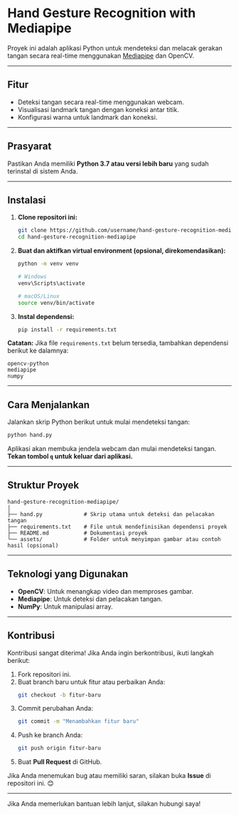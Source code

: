 # Hand Gesture Recognition with Mediapipe

Proyek ini adalah aplikasi Python untuk mendeteksi dan melacak gerakan tangan secara real-time menggunakan [Mediapipe](https://google.github.io/mediapipe/) dan OpenCV.

---

## Fitur
- Deteksi tangan secara real-time menggunakan webcam.
- Visualisasi landmark tangan dengan koneksi antar titik.
- Konfigurasi warna untuk landmark dan koneksi.

---

## Prasyarat
Pastikan Anda memiliki **Python 3.7 atau versi lebih baru** yang sudah terinstal di sistem Anda.

---

## Instalasi

1. **Clone repositori ini:**
   ```bash
   git clone https://github.com/username/hand-gesture-recognition-mediapipe.git
   cd hand-gesture-recognition-mediapipe
   ```

2. **Buat dan aktifkan virtual environment (opsional, direkomendasikan):**
   ```bash
   python -m venv venv
   
   # Windows
   venv\Scripts\activate
   
   # macOS/Linux
   source venv/bin/activate
   ```

3. **Instal dependensi:**
   ```bash
   pip install -r requirements.txt
   ```

**Catatan:** Jika file `requirements.txt` belum tersedia, tambahkan dependensi berikut ke dalamnya:
   ```
   opencv-python
   mediapipe
   numpy
   ```

---

## Cara Menjalankan
Jalankan skrip Python berikut untuk mulai mendeteksi tangan:
```bash
python hand.py
```
Aplikasi akan membuka jendela webcam dan mulai mendeteksi tangan. **Tekan tombol `q` untuk keluar dari aplikasi.**

---

## Struktur Proyek
```
hand-gesture-recognition-mediapipe/
│
├── hand.py             # Skrip utama untuk deteksi dan pelacakan tangan
├── requirements.txt    # File untuk mendefinisikan dependensi proyek
├── README.md           # Dokumentasi proyek
└── assets/             # Folder untuk menyimpan gambar atau contoh hasil (opsional)
```

---

## Teknologi yang Digunakan
- **OpenCV**: Untuk menangkap video dan memproses gambar.
- **Mediapipe**: Untuk deteksi dan pelacakan tangan.
- **NumPy**: Untuk manipulasi array.

---

## Kontribusi
Kontribusi sangat diterima! Jika Anda ingin berkontribusi, ikuti langkah berikut:

1. Fork repositori ini.
2. Buat branch baru untuk fitur atau perbaikan Anda:
   ```bash
   git checkout -b fitur-baru
   ```
3. Commit perubahan Anda:
   ```bash
   git commit -m "Menambahkan fitur baru"
   ```
4. Push ke branch Anda:
   ```bash
   git push origin fitur-baru
   ```
5. Buat **Pull Request** di GitHub.

Jika Anda menemukan bug atau memiliki saran, silakan buka **Issue** di repositori ini. 😊

---

Jika Anda memerlukan bantuan lebih lanjut, silakan hubungi saya!

